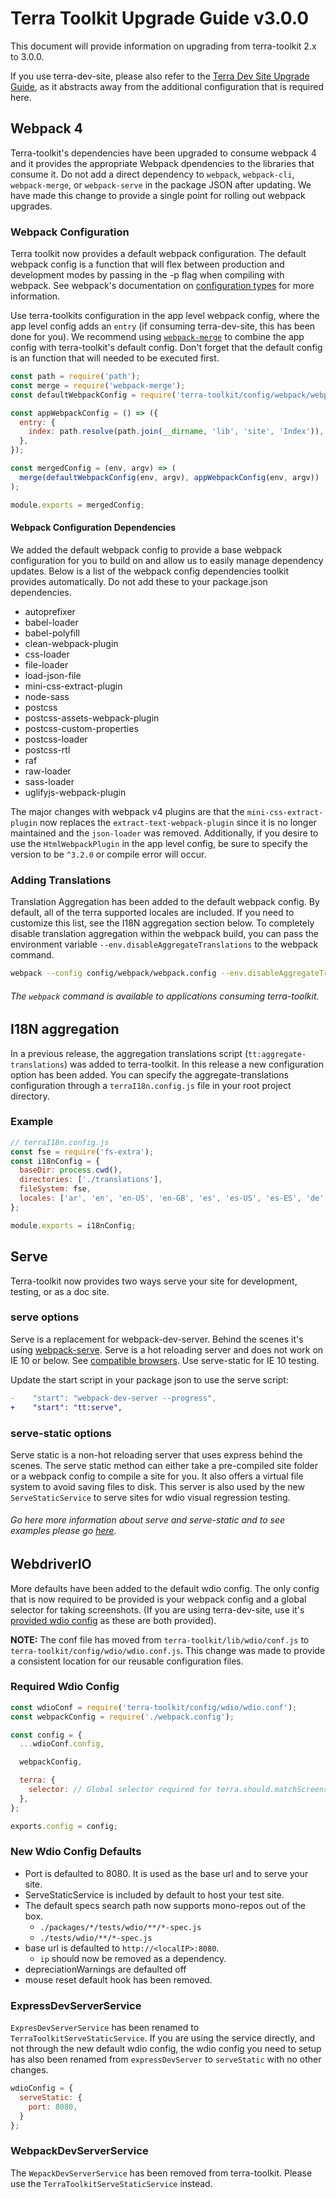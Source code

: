 # Terra Toolkit Upgrade Guide v3.0.0
This document will provide information on upgrading from terra-toolkit 2.x to 3.0.0.

If you use terra-dev-site, please also refer to the [Terra Dev Site Upgrade Guide](https://github.com/cerner/terra-dev-site/blob/master/docs/TerraDevSiteUpgradeGuide-v0.5.0.md), as it abstracts away from the additional configuration that is required here.


## Webpack 4
Terra-toolkit's dependencies have been upgraded to consume webpack 4 and it provides the appropriate Webpack dpendencies to the libraries that consume it. Do not add a direct dependency to `webpack`, `webpack-cli`, `webpack-merge`, or `webpack-serve` in the package JSON after updating. We have made this change to provide a single point for rolling out webpack upgrades.

### Webpack Configuration
Terra toolkit now provides a default webpack configuration. The default webpack config is a function that will flex between production and development modes by passing in the -p flag when compiling with webpack. See webpack's documentation on [configuration types](https://webpack.js.org/configuration/configuration-types/) for more information.

Use terra-toolkits configuration in the app level webpack config, where the app level config adds an `entry` (if consuming terra-dev-site, this has been done for you). We recommend using [`webpack-merge`](https://github.com/survivejs/webpack-merge) to combine the app config with terra-toolkit's default config. Don't forget that the default config is an function that will needed to be executed first.

```javascript
const path = require('path');
const merge = require('webpack-merge');
const defaultWebpackConfig = require('terra-toolkit/config/webpack/webpack.config');

const appWebpackConfig = () => ({
  entry: {
    index: path.resolve(path.join(__dirname, 'lib', 'site', 'Index')),
  },
});

const mergedConfig = (env, argv) => (
  merge(defaultWebpackConfig(env, argv), appWebpackConfig(env, argv))
);

module.exports = mergedConfig;
```

#### Webpack Configuration Dependencies

We added the default webpack config to provide a base webpack configuration for you to build on and allow us to easily manage dependency updates. Below is a list of the webpack config dependencies toolkit provides automatically. Do not add these to your package.json dependencies.
- autoprefixer
- babel-loader
- babel-polyfill
- clean-webpack-plugin
- css-loader
- file-loader
- load-json-file
- mini-css-extract-plugin
- node-sass
- postcss
- postcss-assets-webpack-plugin
- postcss-custom-properties
- postcss-loader
- postcss-rtl
- raf
- raw-loader
- sass-loader
- uglifyjs-webpack-plugin

The major changes with webpack v4 plugins are that the `mini-css-extract-plugin` now replaces the  `extract-text-webpack-plugin` since it is no longer maintained and the `json-loader` was removed. Additionally, if you desire to use the `HtmlWebpackPlugin` in the app level config, be sure to specify the version to be `^3.2.0` or compile error will occur.

### Adding Translations
Translation Aggregation has been added to the default webpack config. By default, all of the terra supported locales are included. If you need to customize this list, see the I18N aggregation section below. To completely disable translation aggregation within the webpack build, you can pass the environment variable `--env.disableAggregateTranslations` to the webpack command.

```bash
webpack --config config/webpack/webpack.config --env.disableAggregateTranslations
```

###### The `webpack` command is available to applications consuming terra-toolkit.



## I18N aggregation
In a previous release, the aggregation translations script (`tt:aggregate-translations`) was added to terra-toolkit. In this release a new configuration option has been added. You can specify the aggregate-translations configuration through a `terraI18n.config.js` file in your root project directory.

### Example
```javascript
// terraI18n.config.js
const fse = require('fs-extra');
const i18nConfig = {
  baseDir: process.cwd(),
  directories: ['./translations'],
  fileSystem: fse,
  locales: ['ar', 'en', 'en-US', 'en-GB', 'es', 'es-US', 'es-ES', 'de', 'fi-FI', 'fr', 'fr-FR', 'nl', 'nl-BE', 'pt', 'pt-BR'],
};

module.exports = i18nConfig;
```

## Serve
Terra-toolkit now provides two ways serve your site for development, testing, or as a doc site.

### serve options
Serve is a replacement for webpack-dev-server. Behind the scenes it's using [webpack-serve](https://github.com/webpack-contrib/webpack-serve).
Serve is a hot reloading server and does not work on IE 10 or below. See [compatible browsers](https://caniuse.com/#feat=websockets). Use serve-static for IE 10 testing.

Update the start script in your package json to use the serve script:
```diff
-    "start": "webpack-dev-server --progress",
+    "start": "tt:serve",
```

### serve-static options
Serve static is a non-hot reloading server that uses express behind the scenes. The serve static method can either take a pre-compiled site folder or a webpack config to compile a site for you. It also offers a virtual file system to avoid saving files to disk. This server is also used by the new `ServeStaticService` to serve sites for wdio visual regression testing.

###### Go here more information about serve and serve-static and to see examples please go [here](https://github.com/cerner/terra-toolkit/tree/master/scripts/serve).

## WebdriverIO
More defaults have been added to the default wdio config. The only config that is now required to be provided is your webpack config and a global selector for taking screenshots. (If you are using terra-dev-site, use it's [provided wdio config](https://github.com/cerner/terra-dev-site/blob/master/config/wdio/wdio.conf.js) as these are both provided).

**NOTE:** The conf file has moved from `terra-toolkit/lib/wdio/conf.js` to `terra-toolkit/config/wdio/wdio.conf.js`. This change was made to provide a consistent location for our reusable configuration files.

### Required Wdio Config
```javascript
const wdioConf = require('terra-toolkit/config/wdio/wdio.conf');
const webpackConfig = require('./webpack.config');

const config = {
  ...wdioConf.config,

  webpackConfig,

  terra: {
    selector: // Global selector required for terra.should.matchScreenshot()
  },
};

exports.config = config;
```

### New Wdio Config Defaults
* Port is defaulted to 8080. It is used as the base url and to serve your site.
* ServeStaticService is included by default to host your test site.
* The default specs search path now supports mono-repos out of the box.
    * `./packages/*/tests/wdio/**/*-spec.js`
    * `./tests/wdio/**/*-spec.js`
* base url is defaulted to `http://<localIP>:8080`.
    * `ip` should now be removed as a dependency.
* depreciationWarnings are defaulted off
* mouse reset default hook has been removed.

### ExpressDevServerService
`ExpresDevServerService` has been renamed to `TerraToolkitServeStaticService`. If you are using the service directly, and not through the new default wdio config, the wdio config you need to setup has also been renamed from `expressDevServer` to `serveStatic` with no other changes.

```javascript
wdioConfig = {
  serveStatic: {
    port: 8080,
  }
};
```

### WebpackDevServerService
The `WepackDevServerService` has been removed from terra-toolkit. Please use the `TerraToolkitServeStaticService` instead.
